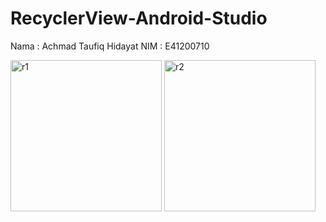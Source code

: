 # RecyclerView-Android-Studio
Nama    : Achmad Taufiq Hidayat
NIM     : E41200710


<img width="242" alt="r1" src="https://user-images.githubusercontent.com/75374458/136114570-8ebcd99b-799b-4825-a462-7a488765fe66.PNG">
<img width="242" alt="r2" src="https://user-images.githubusercontent.com/75374458/136114575-2ecb4822-2b01-4785-af37-4f24997d79f0.PNG">
